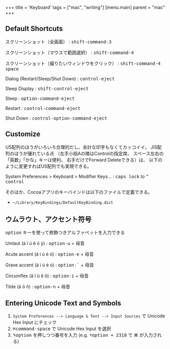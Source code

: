 +++
title = 'Keyboard'
tags = ["mac", "writing"]
[menu.main]
  parent = "mac"
+++

## Default Shortcuts

スクリーンショット（全画面）
:   <kbd>shift-command-3</kbd>

スクリーンショット（マウスで範囲選択）
:   <kbd>shift-command-4</kbd>

スクリーンショット（撮りたいウィンドウをクリック）
:   <kbd>shift-command-4</kbd> <kbd>space</kbd>

Dialog (Restart/Sleep/Shut Down)
:   <kbd>control-eject</kbd>

Sleep Display
:   <kbd>shift-control-eject</kbd>

Sleep
:   <kbd>option-command-eject</kbd>

Restart
:   <kbd>control-command-eject</kbd>

Shut Down
:   <kbd>control-option-command-eject</kbd>


## Customize

US配列のほうがいろいろ合理的だし、余計な印字もなくてカッコイイ。
JIS配列のほうが優れている点
（左手小指Aの隣はControlの指定席、
スペース左右の「英数」「かな」キーは便利、
右手だけでForward Deleteできる）は、
以下のように変更すればUS配列でも実現できる。

System Preferences > Keyboard > Modifier Keys...
: <kbd>caps lock</kbd> to <kbd>^ control</kbd>

そのほか、Cocoaアプリのキーバインドは以下のファイルで定義できる。

-   `~/Library/KeyBindings/DefaultKeyBinding.dict`


## ウムラウト、アクセント符号

<kbd>option</kbd> キーを使って修飾つきアルファベットを入力できる

Umlaut (ä ï ü ë ö ÿ)
:   <kbd>option-u</kbd> + 母音

Acute accent (á í ú é ó)
:   <kbd>option-e</kbd> + 母音

Grave accent (à ì ù è ò)
:   <kbd>option-`</kbd> + 母音

Circumflex (â î û ê ô)
:   <kbd>option-i</kbd> + 母音

Tilde (ã õ ñ)
:   <kbd>option-n</kbd> + 母音

## Entering Unicode Text and Symbols

1.  `System Preferences --> Language & Text --> Input Sources` で Unicode Hex Input にチェック
1.  <kbd>⌘command-space</kbd> で Unicode Hex Input を選択
1.  <kbd>⌥option</kbd> を押しつつ番号を入力 (e.g. <kbd>⌥option + 2318</kbd> で ⌘ が入力される)
